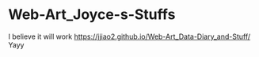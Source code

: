 # Web-Art_Joyce-s-Stuffs
I believe it will work
https://jjiao2.github.io/Web-Art_Data-Diary_and-Stuff/
Yayy
